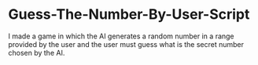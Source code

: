 # Guess-The-Number-By-User-Script
I made a game in which the AI generates a random number in a range provided by the user and the user must guess what is the secret number chosen by the AI.
